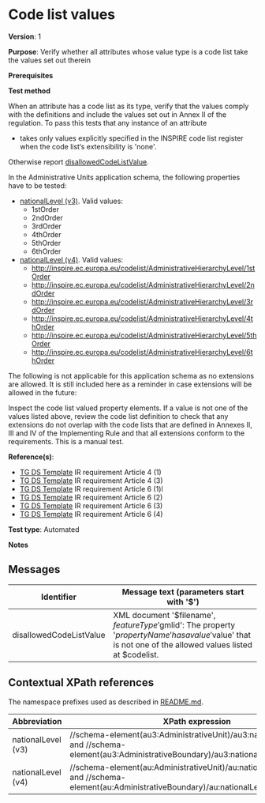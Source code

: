# Code list values

**Version**: 1

**Purpose**: Verify whether all attributes whose value type is a code list take the values set out therein

**Prerequisites**

**Test method**

When an attribute has a code list as its type, verify that the values comply with the definitions and include the values set out in Annex II of the regulation. To pass this tests that any instance of an attribute

* takes only values explicitly specified in the INSPIRE code list register when the code list‘s extensibility is 'none'.

Otherwise report [disallowedCodeListValue](#disallowedCodeListValue).

In the Administrative Units application schema, the following properties have to be tested:
* [nationalLevel (v3)](#level3). Valid values:
  * 1stOrder
  * 2ndOrder
  * 3rdOrder
  * 4thOrder
  * 5thOrder
  * 6thOrder
* [nationalLevel (v4)](#level4). Valid values:
  * http://inspire.ec.europa.eu/codelist/AdministrativeHierarchyLevel/1stOrder
  * http://inspire.ec.europa.eu/codelist/AdministrativeHierarchyLevel/2ndOrder
  * http://inspire.ec.europa.eu/codelist/AdministrativeHierarchyLevel/3rdOrder
  * http://inspire.ec.europa.eu/codelist/AdministrativeHierarchyLevel/4thOrder
  * http://inspire.ec.europa.eu/codelist/AdministrativeHierarchyLevel/5thOrder
  * http://inspire.ec.europa.eu/codelist/AdministrativeHierarchyLevel/6thOrder


The following is not applicable for this application schema as no extensions are allowed. It is still included here as a reminder in case extensions will be allowed in the future:

Inspect the code list valued property elements. If a value is not one of the values listed above, review the code list definition to check that any extensions do not overlap with the code lists that are defined in Annexes II, III and IV of the Implementing Rule and that all extensions conform to the requirements. This is a manual test.
  
**Reference(s)**: 

* [TG DS Template](http://inspire.ec.europa.eu/id/ats/data-au/3.1/au-as/README#ref_TG_DS_tmpl) IR requirement Article 4 (1)
* [TG DS Template](http://inspire.ec.europa.eu/id/ats/data-au/3.1/au-as/README#ref_TG_DS_tmpl) IR requirement Article 4 (3)
* [TG DS Template](http://inspire.ec.europa.eu/id/ats/data-au/3.1/au-as/README#ref_TG_DS_tmpl) IR requirement Article 6 (1)l
* [TG DS Template](http://inspire.ec.europa.eu/id/ats/data-au/3.1/au-as/README#ref_TG_DS_tmpl) IR requirement Article 6 (2)
* [TG DS Template](http://inspire.ec.europa.eu/id/ats/data-au/3.1/au-as/README#ref_TG_DS_tmpl) IR requirement Article 6 (3)
* [TG DS Template](http://inspire.ec.europa.eu/id/ats/data-au/3.1/au-as/README#ref_TG_DS_tmpl) IR requirement Article 6 (4)

**Test type**: Automated

**Notes**

## Messages

Identifier  |  Message text (parameters start with '$')
---------------------------------------------------------- | -------------------------------------------------------------------------
disallowedCodeListValue <a name="disallowedCodeListValue"/>  |  XML document '$filename', $featureType '$gmlid': The property '$propertyName' has a value '$value' that is not one of the allowed values listed at $codelist. 

## Contextual XPath references

The namespace prefixes used as described in [README.md](http://inspire.ec.europa.eu/id/ats/data-hy/3.1/hy-n-as/README#namespaces).

Abbreviation                                               |  XPath expression
---------------------------------------------------------- | -------------------------------------------------------------------------
nationalLevel (v3) <a name="level3"></a>   | //schema-element(au3:AdministrativeUnit)/au3:nationalLevel/text() and //schema-element(au3:AdministrativeBoundary)/au3:nationalLevel/@href:xlink 
nationalLevel (v4) <a name="level4"></a>   | //schema-element(au:AdministrativeUnit)/au:nationalLevel/text() and //schema-element(au:AdministrativeBoundary)/au:nationalLevel/@href:xlink 
